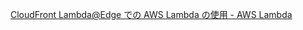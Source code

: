 [CloudFront Lambda@Edge での AWS Lambda の使用 - AWS Lambda](https://docs.aws.amazon.com/ja_jp/lambda/latest/dg/lambda-edge.html)
